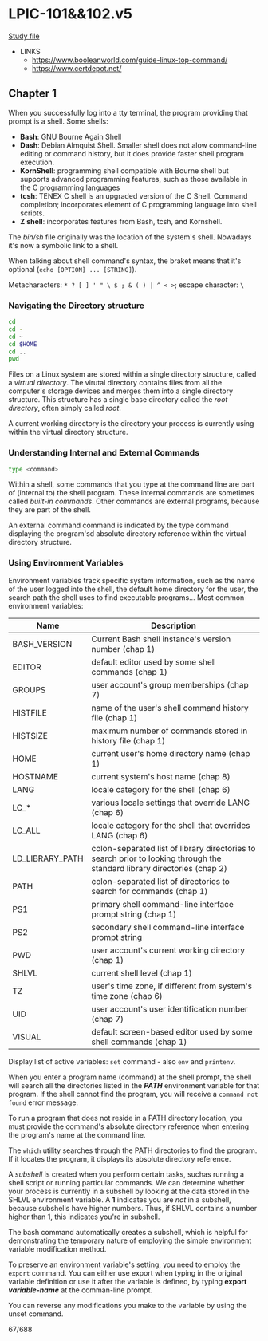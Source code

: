 # LPIC-101&&102.v5

[Study file](LPIC-1%20Linux%20Professional%20Institute%20Certification%20Study%20Guide%20Exam%20101-500%20and%20Exam%20102-500%20by%20Christine%20Bresnahan,%20Richard%20Blum%20(z-lib.org).pdf)

- LINKS
  - <https://www.booleanworld.com/guide-linux-top-command/>
  - <https://www.certdepot.net/>

## Chapter 1

When you successfully log into a tty terminal, the program providing that prompt is a shell. Some shells:

- **Bash**: GNU Bourne Again Shell
- **Dash**: Debian Almquist Shell. Smaller shell does not alow command-line editing or command history, but it does provide faster shell program execution.
- **KornShell**: programming shell compatible with Bourne shell but supports advanced programming features, such as those available in the C programming languages
- **tcsh**: TENEX C shell is an upgraded version of the C Shell. Command completion; incorporates element of C programming language into shell scripts.
- **Z shell**: incorporates features from Bash, tcsh, and Kornshell.

The _bin/sh_ file originally was the location of the system's shell. Nowadays it's now a symbolic link to a shell.

When talking about shell command's syntax, the braket means that it's optional (`echo [OPTION] ... [STRING]`).

Metacharacters: `* ? [ ] ' " \ $ ; & ( ) | ^ < >`; escape character: `\`

### Navigating the Directory structure

```bash
cd
cd -
cd ~
cd $HOME
cd ..
pwd
```

Files on a Linux system are stored within a single directory structure, called a _virtual directory_. The virutal directory contains files from all the computer's storage devices and merges them into a single directory structure. This structure has a single base directory called the _root directory_, often simply called _root_.

A current working directory is the directory your process is currently using within the virtual directory structure.

### Understanding Internal and External Commands

```bash
type <command>
```

Within a shell, some commands that you type at the command line are part of (internal to) the shell program. These internal commands are sometimes called _built-in commands_. Other commands are external programs, because they are part of the shell.

An external command command is indicated by the type command displaying the program'sd absolute directory reference within the virtual directory structure.

### Using Environment Variables

Environment variables track specific system information, such as the name of the user logged into the shell, the default home directory for the user, the search path the shell uses to find executable programs... Most common environment variables:

| Name | Description |
| ------ | -------- |
| BASH_VERSION | Current Bash shell instance's version number (chap 1) |
| EDITOR | default editor used by some shell commands (chap 1) |
| GROUPS | user account's group memberships (chap 7) |
| HISTFILE | name of the user's shell command history file (chap 1) |
| HISTSIZE | maximum number of commands stored in history file (chap 1) |
| HOME | current user's home directory name (chap 1) |
| HOSTNAME | current system's host name (chap 8) |
| LANG | locale category for the shell (chap 6) |
| LC_* | various locale settings that override LANG (chap 6) |
| LC_ALL | locale category for the shell that overrides LANG (chap 6) |
| LD_LIBRARY_PATH | colon-separated list of library directories to search prior to looking through the standard library directories (chap 2) |
| PATH | colon-separated list of directories to search for commands (chap 1) |
| PS1 | primary shell command-line interface prompt string (chap 1) |
| PS2 | secondary shell command-line interface prompt string |
| PWD | user account's current working directory (chap 1) |
| SHLVL | current shell level (chap 1) |
| TZ | user's time zone, if different from system's time zone (chap 6) |
| UID | user account's user identification number (chap 7) |
| VISUAL | default screen-based editor used by some shell commands (chap 1) |

Display list of active variables: `set` command - also `env` and `printenv`.

When you enter a program name (command) at the shell prompt, the shell will search all the directories listed in the **_PATH_** environment variable for that program. If the shell cannot find the program, you will receive a `command not found` error message.

To run a program that does not reside in a PATH directory location, you must provide the command's absolute directory reference when entering the program's name at the command line.

The `which` utility searches through the PATH directories to find the program. If it locates the program, it displays its absolute directory reference.

A _subshell_ is created when you perform certain tasks, suchas running a shell script or running particular commands. We can determine whether your process is currently in a subshell by looking at the data stored in the SHLVL environment variable. A **1** indicates you are _not_ in a subshell, because subshells have higher numbers. Thus, if SHLVL contains a number higher than 1, this indicates you're in subshell.

The bash command automatically creates a subshell, which is helpful for demonstrating the temporary nature of employing the simple environment variable modification method.

To preserve an environment variable's setting, you need to employ the `export` command. You can either use export when typing in the original variable definition or use it after the variable is defined, by typing **export _variable-name_** at the comman-line prompt.

You can reverse any modifications you make to the variable by using the unset command.

67/688